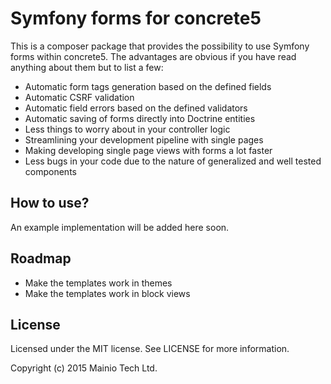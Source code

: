 # Symfony forms for concrete5

This is a composer package that provides the possibility to use Symfony forms within concrete5.
The advantages are obvious if you have read anything about them but to list a few:

- Automatic form tags generation based on the defined fields
- Automatic CSRF validation
- Automatic field errors based on the defined validators
- Automatic saving of forms directly into Doctrine entities
- Less things to worry about in your controller logic
- Streamlining your development pipeline with single pages
- Making developing single page views with forms a lot faster
- Less bugs in your code due to the nature of generalized and well tested components

## How to use?

An example implementation will be added here soon.

## Roadmap

- Make the templates work in themes
- Make the templates work in block views

## License

Licensed under the MIT license. See LICENSE for more information.

Copyright (c) 2015 Mainio Tech Ltd.
